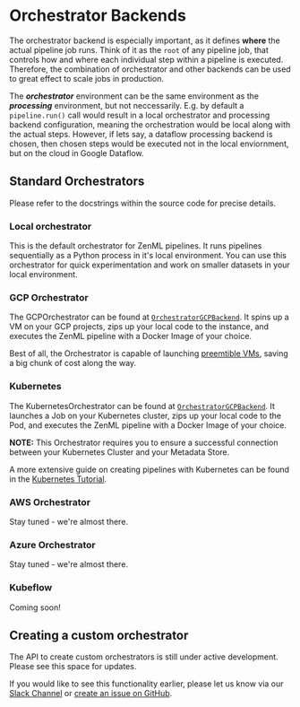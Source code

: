 # Orchestrator Backends
The orchestrator backend is especially important, as it defines **where** the actual 
pipeline job runs. Think of it as the `root` of any pipeline job, that controls how and where each individual step within 
a pipeline is executed. Therefore, the combination of orchestrator and other backends can be used to great effect to scale 
jobs in production.

The **_orchestrator_** environment can be the same environment as the **_processing_** environment, but not neccessarily. 
E.g. by default a `pipeline.run()` call would result in a local orchestrator and processing backend configuration, 
meaning the orchestration would be local along with the actual steps. However, if lets say, a dataflow processing backend 
is chosen, then chosen steps would be executed not in the local enviornment, but on the cloud in Google Dataflow.

## Standard Orchestrators
Please refer to the docstrings within the source code for precise details.

### Local orchestrator
This is the default orchestrator for ZenML pipelines. It runs pipelines sequentially as a Python process in it's local environment. 
You can use this orchestrator for quick experimentation and work on smaller datasets in your local environment.

### GCP Orchestrator

The GCPOrchestrator can be found at [`OrchestratorGCPBackend`](https://docs.zenml.io/reference/core/backends/orchestrator/gcp/index.html). 
It spins up a VM on your GCP projects, zips up your local code to the instance, and executes the ZenML pipeline with a 
Docker Image of your choice.

Best of all, the Orchestrator is capable of launching [preemtible VMs](https://cloud.google.com/compute/docs/instances/preemptible), saving a big chunk of cost along the way.

### Kubernetes
The KubernetesOrchestrator can be found at [`OrchestratorGCPBackend`](https://docs.zenml.io/reference/core/backends/orchestrator/kubernetes/index.html). 
It launches a Job on your Kubernetes cluster, zips up your local code to the Pod, and executes the ZenML pipeline with a Docker Image of your choice.

**NOTE:** This Orchestrator requires you to ensure a successful connection between your Kubernetes Cluster and your Metadata Store.

A more extensive guide on creating pipelines with Kubernetes can be found in the [Kubernetes Tutorial](/tutorials/running-a-pipeline-on-kubernetes.md).

### AWS Orchestrator
Stay tuned - we're almost there.

### Azure Orchestrator
Stay tuned - we're almost there.

### Kubeflow
Coming soon!



## Creating a custom orchestrator
The API to create custom orchestrators is still under active development. Please see this space for updates.

If you would like to see this functionality earlier, please let us know via our [Slack Channel](https://zenml.io/slack-invite/) 
or [create an issue on GitHub](https://https://github.com/maiot-io/zenml).
